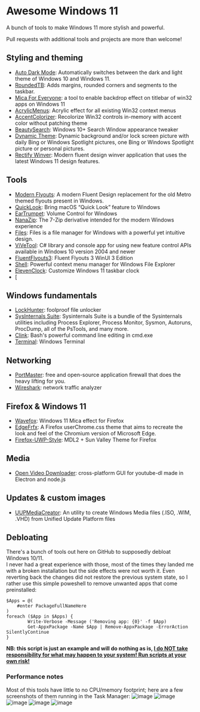 # Awesome Windows 11

A bunch of tools to make Windows 11 more stylish and powerful.

Pull requests with additional tools and projects are more than welcome!

## Styling and theming
- [Auto Dark Mode](https://github.com/AutoDarkMode/Windows-Auto-Night-Mode): Automatically switches between the dark and light theme of Windows 10 and Windows 11.
- [RoundedTB](https://github.com/torchgm/RoundedTB): Adds margins, rounded corners and segments to the taskbar. 
- [Mica For Everyone](https://github.com/MicaForEveryone/MicaForEveryone): a tool to enable backdrop effect on titlebar of win32 apps on Windows 11 
- [AcrylicMenus](https://github.com/krlvm/AcrylicMenus): Acrylic effect for all existing Win32 context menus 
- [AccentColorizer](https://github.com/krlvm/AccentColorizer): Recolorize Win32 controls in-memory with accent color without patching theme
- [BeautySearch](https://github.com/krlvm/BeautySearch): Windows 10+ Search Window appearance tweaker
- [Dynamic Theme](https://apps.pinnula.fr/en/dynamic-theme/9bghzk): Dynamic background and/or lock screen picture with daily Bing or Windows Spotlight pictures, one Bing or Windows Spotlight picture or personal pictures.
- [Rectify Winver](https://github.com/rounk-ctrl/Winver): Modern fluent design winver application that uses the latest Windows 11 design features.

## Tools
- [Modern Flyouts](https://github.com/ModernFlyouts-Community/ModernFlyouts): A modern Fluent Design replacement for the old Metro themed flyouts present in Windows. 
- [QuickLook](https://github.com/QL-Win/QuickLook): Bring macOS “Quick Look” feature to Windows 
- [EarTrumpet](https://github.com/File-New-Project/EarTrumpet): Volume Control for Windows
- [NanaZip](https://github.com/M2Team/NanaZip): The 7-Zip derivative intended for the modern Windows experience
- [Files](https://files.community): Files is a file manager for Windows with a powerful yet intuitive design.
- [ViVeTool](https://github.com/thebookisclosed/ViVe): C# library and console app for using new feature control APIs available in Windows 10 version 2004 and newer
- [FluentFlyouts3](https://github.com/FireCubeStudios/FluentFlyouts3): Fluent Flyouts 3 WinUI 3 Edition 
- [Shell](https://github.com/moudey/Shell): Powerful context menu manager for Windows File Explorer 
- [ElevenClock](https://github.com/martinet101/ElevenClock): Customize Windows 11 taskbar clock 
- [

## Windows fundamentals
- [LockHunter](https://lockhunter.com/): foolproof file unlocker
- [SysInternals Suite](https://apps.microsoft.com/store/detail/sysinternals-suite/9P7KNL5RWT25): Sysinternals Suite is a bundle of the Sysinternals utilities including Process Explorer, Process Monitor, Sysmon, Autoruns, ProcDump, all of the PsTools, and many more.
- [Clink](https://github.com/chrisant996/clink): Bash's powerful command line editing in cmd.exe 
- [Terminal](https://github.com/microsoft/terminal): Windows Terminal 

## Networking
- [PortMaster](https://github.com/safing/portmaster): free and open-source application firewall that does the heavy lifting for you.
- [Wireshark](https://github.com/wireshark/wireshark): network traffic analyzer

## Firefox & Windows 11
- [Wavefox](https://github.com/QNetITQ/WaveFox): Windows 11 Mica effect for Firefox
- [EdgeFrfx](https://github.com/bmFtZQ/edge-frfox): A Firefox userChrome.css theme that aims to recreate the look and feel of the Chromium version of Microsoft Edge. 
- [Firefox-UWP-Style](https://github.com/Guerra24/Firefox-UWP-Style): MDL2 + Sun Valley Theme for Firefox 

## Media
- [Open Video Downloader](https://github.com/jely2002/youtube-dl-gui): cross-platform GUI for youtube-dl made in Electron and node.js

## Updates & custom images
- [UUPMediaCreator](https://github.com/gus33000/UUPMediaCreator): An utility to create Windows Media files (.ISO, .WIM, .VHD) from Unified Update Platform files 

## Debloating
There's a bunch of tools out here on GitHub to supposedly debloat Windows 10/11. <br/>
I never had a great experience with those, most of the times they landed me with a broken installation but the side effects were not worth it. Even reverting back the changes did not restore the previous system state, so I rather use this simple poweshell to remove unwanted apps that come preinstalled:
```poweshell
$Apps = @(
    #enter PackageFullNameHere
)
foreach ($App in $Apps) {
        Write-Verbose -Message ('Removing app: {0}' -f $App)
        Get-AppxPackage -Name $App | Remove-AppxPackage -ErrorAction SilentlyContinue
}
```
**NB: this script is just an example and will do nothing as is, [I do NOT take responsibility for what may happen to your system! Run scripts at your own risk!](LICENSE)**

### Performance notes
Most of this tools have little to no CPU/memory footprint; here are a few screenshots of them running in the Task Manager:
![image](https://user-images.githubusercontent.com/9497482/198854837-ebaa92ae-4e7a-4113-ab4b-c3400706aec8.png)
![image](https://user-images.githubusercontent.com/9497482/198854842-4f1f2b1a-3935-4691-871b-2ec77d0664e9.png)
![image](https://user-images.githubusercontent.com/9497482/198854883-464c38d9-ffad-4d92-b906-ae3c0956275e.png)
![image](https://user-images.githubusercontent.com/9497482/198854892-2f676940-db0f-4435-9438-bf015e364fa8.png)
![image](https://user-images.githubusercontent.com/9497482/198854916-3918e49a-77a0-45ca-8071-679b56a3daf8.png)

